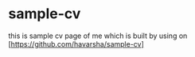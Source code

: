 # sample-cv
this is sample cv page of me which is built by using on
[https://github.com/havarsha/sample-cv]
